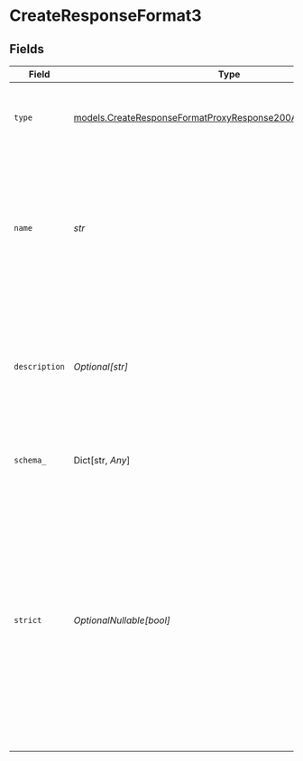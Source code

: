 # CreateResponseFormat3


## Fields

| Field                                                                                                                                                                                                                                | Type                                                                                                                                                                                                                                 | Required                                                                                                                                                                                                                             | Description                                                                                                                                                                                                                          |
| ------------------------------------------------------------------------------------------------------------------------------------------------------------------------------------------------------------------------------------ | ------------------------------------------------------------------------------------------------------------------------------------------------------------------------------------------------------------------------------------ | ------------------------------------------------------------------------------------------------------------------------------------------------------------------------------------------------------------------------------------ | ------------------------------------------------------------------------------------------------------------------------------------------------------------------------------------------------------------------------------------ |
| `type`                                                                                                                                                                                                                               | [models.CreateResponseFormatProxyResponse200ApplicationJSONType](../models/createresponseformatproxyresponse200applicationjsontype.md)                                                                                               | :heavy_check_mark:                                                                                                                                                                                                                   | Ensures the response matches a supplied JSON schema                                                                                                                                                                                  |
| `name`                                                                                                                                                                                                                               | *str*                                                                                                                                                                                                                                | :heavy_check_mark:                                                                                                                                                                                                                   | The name of the response format. Must be a-z, A-Z, 0-9, or contain underscores and dashes, with a maximum length of 64.                                                                                                              |
| `description`                                                                                                                                                                                                                        | *Optional[str]*                                                                                                                                                                                                                      | :heavy_minus_sign:                                                                                                                                                                                                                   | A description of what the response format is for, used by the model to determine how to respond in the format.                                                                                                                       |
| `schema_`                                                                                                                                                                                                                            | Dict[str, *Any*]                                                                                                                                                                                                                     | :heavy_check_mark:                                                                                                                                                                                                                   | The JSON schema to validate the response against                                                                                                                                                                                     |
| `strict`                                                                                                                                                                                                                             | *OptionalNullable[bool]*                                                                                                                                                                                                             | :heavy_minus_sign:                                                                                                                                                                                                                   | Whether to enable strict `schema` adherence when generating the output. If set to true, the model will always follow the exact schema defined in the schema field. Only a subset of JSON Schema is supported when `strict` is `true` |